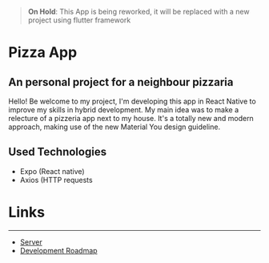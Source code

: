 >  **On Hold**: This App is being reworked, it will be replaced with a new project using flutter framework

# Pizza App
An personal project for a neighbour pizzaria
--------------------------------------------

Hello! Be welcome to my project, I'm developing this app in React Native to improve my skills in hybrid development. My main idea was to make a relecture of a pizzeria app next to my house. It's a totally new and modern approach, making use of the new Material You design guideline.

## Used Technologies
- Expo (React native)
- Axios (HTTP requests

# Links
--------------------------------------------
- [Server](https://github.com/andrelara2002/pizza-app-server)
- [Development Roadmap](https://www.figma.com/file/UteSqjB9wpXD5e6hTZ9w5k/Pizza-app---Roadmap?node-id=0%3A1)
